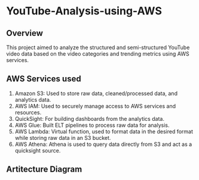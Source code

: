 # YouTube-Analysis-using-AWS

## Overview
This project aimed to analyze the structured and semi-structured YouTube video data based on the video categories and trending metrics using AWS services.

## AWS Services used
1. Amazon S3: Used to store raw data, cleaned/processed data, and analytics data.
2. AWS IAM: Used to securely manage access to AWS services and resources.
3. QuickSight: For building dashboards from the analytics data.
4. AWS Glue: Built ELT pipelines to process raw data for analysis.
5. AWS Lambda: Virtual function, used to format data in the desired format while storing raw data in an S3 bucket.
6. AWS Athena: Athena is used to query data directly from S3 and act as a quicksight source.

## Artitecture Diagram

